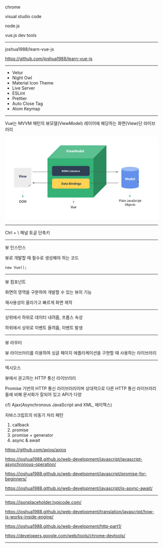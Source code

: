 chrome

visual studio code

node.js

vue.js dev tools

---

joshua1988/learn-vue-js

https://github.com/joshua1988/learn-vue-js

---

- Vetur
- Night Owl
- Material Icon Theme
- Live Server
- ESLint
- Prettier
- Auto Close Tag
- Atom Keymap

---

Vue는 MVVM 패턴의 뷰모델(ViewModel) 레이어에 해당하는 화면(View)단 라이브러리

![image-20200908213931410](./imgs/image-20200908213931410.png)

---

Ctrl + \ 패널 토글 단축키

---

뷰 인스턴스

뷰로 개발할 때 필수로 생성해야 하는 코드

```vue
new Vue();
```

---

뷰 컴포넌트

화면의 영역을 구분하여 개발할 수 있는 뷰의 기능

재사용성이 올라가고 빠르게 화면 제작

---

상위에서 하위로 데이터 내려줌, 프롭스 속성

하위에서 상위로 이벤트 올려줌, 이벤트 발생

---

뷰 라우터

뷰 라이브러리를 이용하여 싱글 페이지 애플리케이션을 구현할 때 사용하는 라이브러리

---

액시오스

뷰에서 권고하는 HTTP 통신 라이브러리

Promise 기반의 HTTP 통신 라이브러리이며 상대적으로 다른 HTTP 통신 라이브러리들에 비해 문서화가 잘되어 있고 API가 다양

cf) Ajax(Asynchronous JavaScript and XML, 에이잭스) 



자바스크립트의 비동기 처리 패턴

1. callback
2. promise
3. promise + generator
4. async & await

https://github.com/axios/axios

https://joshua1988.github.io/web-development/javascript/javascript-asynchronous-operation/

https://joshua1988.github.io/web-development/javascript/promise-for-beginners/

https://joshua1988.github.io/web-development/javascript/js-async-await/

---

https://jsonplaceholder.typicode.com/

https://joshua1988.github.io/web-development/translation/javascript/how-js-works-inside-engine/

https://joshua1988.github.io/web-development/http-part1/

https://developers.google.com/web/tools/chrome-devtools/

---

